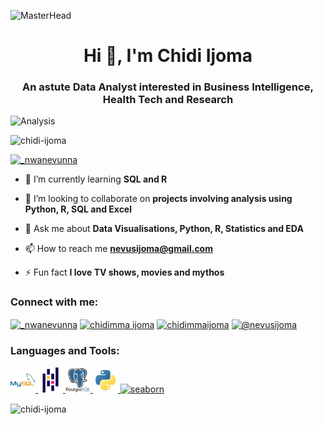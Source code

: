 ![MasterHead](https://media.licdn.com/dms/image/D4D16AQE08W4inzp6Jg/profile-displaybackgroundimage-shrink_350_1400/0/1664278411807?e=1716422400&v=beta&t=stjSWiFWxNQLVuZBMhvFB__V4JLfhhPauxfV4ofBmrc)
<h1 align="center">Hi 👋, I'm Chidi Ijoma</h1>
<h3 align="center">An astute Data Analyst interested in Business Intelligence, Health Tech and Research</h3>

<img align="centre" alt="Analysis" width="1000" src="https://miro.medium.com/v2/resize:fit:679/0*tD5kEC2JYcKHH0zO.gif">

<p align="left"> <img src="https://komarev.com/ghpvc/?username=chidi-ijoma&label=Profile%20views&color=0e75b6&style=flat" alt="chidi-ijoma" /> </p>

<p align="left"> <a href="https://twitter.com/_nwanevunna" target="blank"><img src="https://img.shields.io/twitter/follow/_nwanevunna?logo=twitter&style=for-the-badge" alt="_nwanevunna" /></a> </p>

- 🌱 I’m currently learning **SQL and R**

- 👯 I’m looking to collaborate on **projects involving analysis using Python, R, SQL and Excel**

- 💬 Ask me about **Data Visualisations, Python, R, Statistics and EDA**

- 📫 How to reach me **nevusijoma@gmail.com**

- ⚡ Fun fact **I love TV shows, movies and mythos**

<h3 align="left">Connect with me:</h3>
<p align="left">
<a href="https://twitter.com/_nwanevunna" target="blank"><img align="center" src="https://raw.githubusercontent.com/rahuldkjain/github-profile-readme-generator/master/src/images/icons/Social/twitter.svg" alt="_nwanevunna" height="30" width="40" /></a>
<a href="https://linkedin.com/in/chidimma ijoma" target="blank"><img align="center" src="https://raw.githubusercontent.com/rahuldkjain/github-profile-readme-generator/master/src/images/icons/Social/linked-in-alt.svg" alt="chidimma ijoma" height="30" width="40" /></a>
<a href="https://kaggle.com/chidimmaijoma" target="blank"><img align="center" src="https://raw.githubusercontent.com/rahuldkjain/github-profile-readme-generator/master/src/images/icons/Social/kaggle.svg" alt="chidimmaijoma" height="30" width="40" /></a>
<a href="https://medium.com/@nevusijoma" target="blank"><img align="center" src="https://raw.githubusercontent.com/rahuldkjain/github-profile-readme-generator/master/src/images/icons/Social/medium.svg" alt="@nevusijoma" height="30" width="40" /></a>
</p>

<h3 align="left">Languages and Tools:</h3>
<p align="left"> <a href="https://www.mysql.com/" target="_blank" rel="noreferrer"> <img src="https://raw.githubusercontent.com/devicons/devicon/master/icons/mysql/mysql-original-wordmark.svg" alt="mysql" width="40" height="40"/> </a> <a href="https://pandas.pydata.org/" target="_blank" rel="noreferrer"> <img src="https://raw.githubusercontent.com/devicons/devicon/2ae2a900d2f041da66e950e4d48052658d850630/icons/pandas/pandas-original.svg" alt="pandas" width="40" height="40"/> </a> <a href="https://www.postgresql.org" target="_blank" rel="noreferrer"> <img src="https://raw.githubusercontent.com/devicons/devicon/master/icons/postgresql/postgresql-original-wordmark.svg" alt="postgresql" width="40" height="40"/> </a> <a href="https://www.python.org" target="_blank" rel="noreferrer"> <img src="https://raw.githubusercontent.com/devicons/devicon/master/icons/python/python-original.svg" alt="python" width="40" height="40"/> </a> <a href="https://seaborn.pydata.org/" target="_blank" rel="noreferrer"> <img src="https://seaborn.pydata.org/_images/logo-mark-lightbg.svg" alt="seaborn" width="40" height="40"/> </a> </p>

<p><img align="center" src="https://github-readme-stats.vercel.app/api/top-langs?username=chidi-ijoma&show_icons=true&locale=en&layout=compact" alt="chidi-ijoma" /></p>
